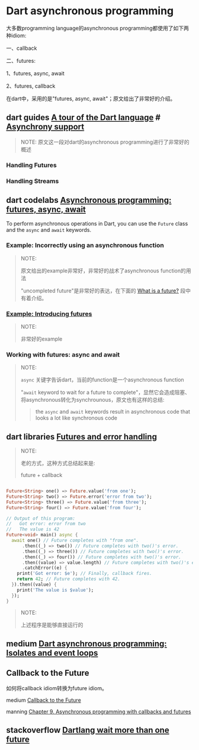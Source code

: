 # Dart asynchronous programming

大多数programming language的asynchronous programming都使用了如下两种idiom:

一、callback

二、futures: 

1、futures, async, await

2、futures, callback

在dart中，采用的是"futures, async, await"；原文给出了非常好的介绍。

## dart guides [A tour of the Dart language](https://dart.dev/guides/language/language-tour) # [Asynchrony support](https://dart.dev/guides/language/language-tour#asynchrony-support)

> NOTE: 原文这一段对dart的asynchronous programming进行了非常好的概述

### Handling Futures

### Handling Streams

## dart codelabs [Asynchronous programming: futures, async, await](https://dart.dev/codelabs/async-await)

To perform asynchronous operations in Dart, you can use the `Future` class and the `async` and `await` keywords.



###  Example: Incorrectly using an asynchronous function

> NOTE: 
>
> 原文给出的example非常好，非常好的战术了asynchronous function的用法
>
> "uncompleted future"是非常好的表达，在下面的 [What is a future?](https://dart.dev/codelabs/async-await) 段中有着介绍。

###  [Example: Introducing futures](https://dart.dev/codelabs/async-await)

> NOTE: 
>
> 非常好的example

### Working with futures: async and await

> NOTE: 
>
> `async` 关键字告诉dart，当前的function是一个asynchronous function
>
> "`await` keyword to wait for a future to complete"，显然它会造成阻塞、将asynchronous转化为synchrounous，原文也有这样的总结:
>
> > the `async` and `await` keywords result in asynchronous code that looks a lot like synchronous code





## dart libraries [Futures and error handling](https://dart.dev/guides/libraries/futures-error-handling)

> NOTE: 
>
> 老的方式，这种方式总结起来是:
>
> future + callback



```dart

Future<String> one() => Future.value('from one');
Future<String> two() => Future.error('error from two');
Future<String> three() => Future.value('from three');
Future<String> four() => Future.value('from four');

// Output of this program:
//   Got error: error from two
//   The value is 42
Future<void> main() async {
  await one() // Future completes with "from one".
      .then((_) => two()) // Future completes with two()'s error.
      .then((_) => three()) // Future completes with two()'s error.
      .then((_) => four()) // Future completes with two()'s error.
      .then((value) => value.length) // Future completes with two()'s error.
      .catchError((e) {
    print('Got error: $e'); // Finally, callback fires.
    return 42; // Future completes with 42.
  }).then((value) {
    print('The value is $value');
  });
}
```

> NOTE: 
>
> 上述程序是能够直接运行的



## medium [Dart asynchronous programming: Isolates and event loops](https://medium.com/dartlang/dart-asynchronous-programming-isolates-and-event-loops-bffc3e296a6a)



## Callback to the Future

如何将callback idiom转换为future idiom。

medium [Callback to the Future](https://medium.com/flutter-community/callback-to-the-future-f9ec0095be2c)

manning [Chapter 9. Asynchronous programming with callbacks and futures](https://livebook.manning.com/book/dart-in-action/chapter-9/)



## stackoverflow [Dartlang wait more than one future](https://stackoverflow.com/questions/42176092/dartlang-wait-more-than-one-future)

